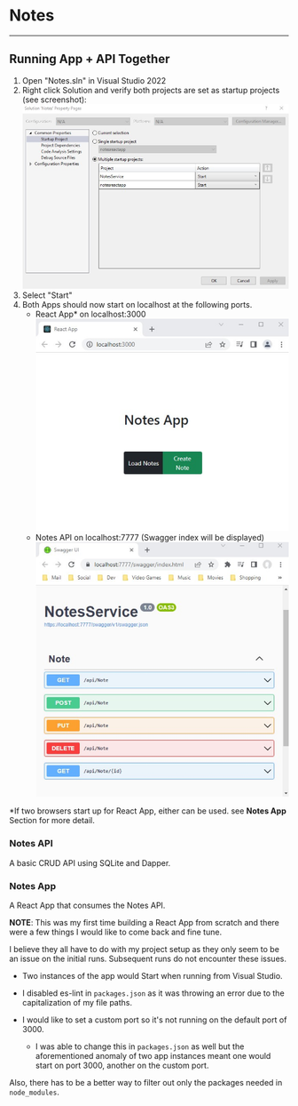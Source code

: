 # Notes
---
## Running App + API Together

1. Open "Notes.sln" in Visual Studio 2022
2. Right click Solution and verify both projects are set as startup projects (see screenshot):
![Alt text](./startupConfig.jpg "Optional title")
3. Select "Start"
4. Both Apps should now start on localhost at the following ports.
     - React App* on localhost:3000
     ![Alt text](./NotesApp.jpg "Optional title")
     - Notes API on localhost:7777 (Swagger index will be displayed)
     ![Alt text](./NotesAPISwagger.jpg "Optional title")

\*If two browsers start up for React App, either can be used. see **Notes App** Section for more detail.  

### Notes API 
A basic CRUD API using SQLite and Dapper.

### Notes App
A React App that consumes the Notes API. 

**NOTE**: This was my first time building a React App from scratch and there were a few things I would like to come back and fine tune.

I believe they all have to do with my project setup as they only seem to be an issue on the initial runs. Subsequent runs do not encounter these issues.

 - Two instances of the app would Start when running from Visual Studio.

- I  disabled es-lint in `packages.json` as it was throwing an error due to the capitalization of my file paths.

- I would like to set a custom port so it's not running on the default port of 3000. 
    - I was able to change this in `packages.json` as well but the aforementioned anomaly of two app instances meant one would start on port 3000, another on the custom port.

Also, there has to be a better way to filter out only the packages needed in `node_modules`.